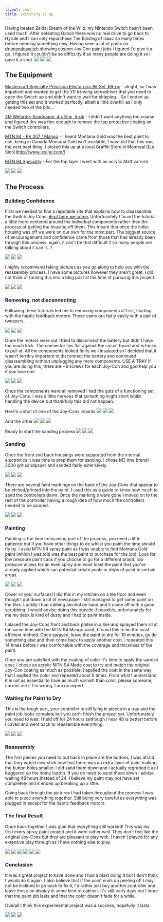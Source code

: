 ```yaml
---
layout: post
title: Switching it up
---
```

Having beaten Zelda: Breath of the Wild, my Nintendo Switch hasn't been used much. After defeating Ganon there was no real drive to go back to Hyrule and I can only repurchase The Binding of Isaac so many times before needing something new. Having seen a lot of posts on [r/nintendoswitch](http://reddit.com/r/nintendoswitch) showing custom Joy Con paint jobs I figured I'd give it a go. I figured it couldn't be so difficulty if so many people are doing it so i gave it a shot.
<img class="img-large" src="https://s3.amazonaws.com/peasnrice-images/flat-2048.jpg">
<img class="img-medium" src="https://s3.amazonaws.com/peasnrice-images/flat-1024.jpg">
<img class="img-small" src="https://s3.amazonaws.com/peasnrice-images/flat-640.jpg">

## The Equipment
[Mastercraft Specialty Precision Electornics Bit Set, 66-pc](http://www.canadiantire.ca/en/pdp/mastercraft-specialty-precision-electronics-bit-set-66-pc-0573624p.html) - alright, so I was impatient and wanted to get the Y0 tri-wing screwdriver that you need to open the Switch up and didn't want to wait for shipping... So I ended up getting this set and it worked perfectly, albeit a little overkill as I only needed two of the bits...

[3M Wetordry Sandpaper, 4 x 9-in, 5-pk](http://www.canadiantire.ca/en/pdp/3m-wetordry-sandpaper-4-x-9-in-5-pk-0475844p.html#srp) - I didn't want anything too coarse and figured this was fine enough to remove the top protective coating on the Switch controllers. 

[MTN 94 - RV 207 / Mango](http://www.mtncolors.com/product/mtn-94/) - I heard Montana Gold was the best paint to use, being in Canada Montana Gold isn't available, I was told that this was the next best thing. I picked this up at a local Graffiti Store in Montreal []Le Sino](http://www.lesino.com/)

[MTN 94 Specialty](http://www.montanacolors.com/webapp/spray?id=564) - For the top layer I went with an acrylic Matt varnish

<img class="img-large" src="https://s3.amazonaws.com/peasnrice-images/getting-started-2048.jpg">
<img class="img-medium" src="https://s3.amazonaws.com/peasnrice-images/getting-started-1024.jpg">
<img class="img-small" src="https://s3.amazonaws.com/peasnrice-images/getting-started-640.jpg">

## The Process
### Building Confidence
First we needed to find a reputable site that explains how to disassemble the Switch Joy Cons. [iFixit here we come.](https://www.ifixit.com/Teardown/Nintendo+Switch+Teardown/78263) Unfortunately I found the tutorial a little more centered around the individual components rather than the process of getting the housing off them. This meant that once the initial housing was off we were on our own for the most part. The biggest source of encouragement and confidence came from those that had already been through this process, again, it can't be that difficult if so many people are talking about it can it...? 

<img class="img-large" src="https://s3.amazonaws.com/peasnrice-images/first-screw-2048.jpg">
<img class="img-medium" src="https://s3.amazonaws.com/peasnrice-images/first-screw-1024.jpg">
<img class="img-small" src="https://s3.amazonaws.com/peasnrice-images/first-screw-640.jpg">

I highly recommend taking pictures as you go along to help you with the reassembly process. I have some pictures however they aren't great, I did not think of turning this into a blog post at the time of pursuing this project.

<img class="img-large" src="https://s3.amazonaws.com/peasnrice-images/joy-con-opened-2048.jpg">
<img class="img-medium" src="https://s3.amazonaws.com/peasnrice-images/joy-con-opened-1024.jpg">
<img class="img-small" src="https://s3.amazonaws.com/peasnrice-images/joy-con-opened-640.jpg">

### Removing, not disconnecting
Following these tutorials led me to removing components at first, starting with the haptic feedback motors. These came out fairly easily with a pair of tweezers. 

<img class="img-large" src="https://s3.amazonaws.com/peasnrice-images/removing-battery-2048.jpg">
<img class="img-medium" src="https://s3.amazonaws.com/peasnrice-images/removing-battery-1024.jpg">
<img class="img-small" src="https://s3.amazonaws.com/peasnrice-images/removing-battery-640.jpg">

Once the motors were out I tried to disconnect the battery but didn't have too much luck. The connector lies flat against the circuit board and is tricky to pull at. All the components looked fairly well insulated so I decided that it wasn't terribly important to disconnect the battery and continued disassembling without unplugging any more components. USE A TRAY if you are doing this, there are ~8 screws for each Joy-Con and god help you if you lose one. 

<img class="img-large" src="https://s3.amazonaws.com/peasnrice-images/battery-removed-2048.jpg">
<img class="img-medium" src="https://s3.amazonaws.com/peasnrice-images/battery-removed-1024.jpg">
<img class="img-small" src="https://s3.amazonaws.com/peasnrice-images/battery-removed-640.jpg">

Once the components were all removed I had the guts of a functioning set of Joy-Cons. I was a little nervous that something might short whilst handling the device but thankfully this did not happen.

Here's a shot of one of the Joy-Cons innards
<img class="img-large" src="https://s3.amazonaws.com/peasnrice-images/dissassembled-1-2048.jpg">
<img class="img-medium" src="https://s3.amazonaws.com/peasnrice-images/dissassembled-1-1024.jpg">
<img class="img-small" src="https://s3.amazonaws.com/peasnrice-images/dissassembled-1-640.jpg">

And the other
<img class="img-large" src="https://s3.amazonaws.com/peasnrice-images/dissassembled-2-2048.jpg">
<img class="img-medium" src="https://s3.amazonaws.com/peasnrice-images/dissassembled-2-1024.jpg">
<img class="img-small" src="https://s3.amazonaws.com/peasnrice-images/dissassembled-2-640.jpg">

Ready to start the sanding process
<img class="img-large" src="https://s3.amazonaws.com/peasnrice-images/disassembled-ready-to-sand-2048.jpg">
<img class="img-medium" src="https://s3.amazonaws.com/peasnrice-images/disassembled-ready-to-sand-1024.jpg">
<img class="img-small" src="https://s3.amazonaws.com/peasnrice-images/disassembled-ready-to-sand-640.jpg">

### Sanding
Once the front and back housings were separated from the internal electronics it was time to prep them for sanding. I chose M3 (the brand) 2000 grit sandpaper and sanded fairly extensively. 

<img class="img-large" src="https://s3.amazonaws.com/peasnrice-images/sandpaper-2048.jpg">
<img class="img-medium" src="https://s3.amazonaws.com/peasnrice-images/sandpaper-1024.jpg">
<img class="img-small" src="https://s3.amazonaws.com/peasnrice-images/sandpaper-640.jpg">

There are several faint markings on the back of the Joy-Cons that appear to be etched/printed into the paint, I used this as a guide to know how much to sand the controllers down. Once the marking s were gone I moved on to the rest of the controller having a rough idea of how much the controllers needed to be sanded.

<img class="img-large" src="https://s3.amazonaws.com/peasnrice-images/sanded-2048.jpg">
<img class="img-medium" src="https://s3.amazonaws.com/peasnrice-images/sanded-1024.jpg">
<img class="img-small" src="https://s3.amazonaws.com/peasnrice-images/sanded-640.jpg">

### Painting
Painting is the time consuming part of the process, you need a little patience but if you have other things to do whilst you paint the time should fly by. I used MTN 94 spray paint as I was unable to find Montana Gold paint (which I was told was the best paint to purchase for the job). Look for low pressure paint cans if you choose to go for a different brand, low pressure allows for an even spray and wont blast the paint that you've already applied which can potential create pools or drips of paint in certain areas. 

<img class="img-large" src="https://s3.amazonaws.com/peasnrice-images/painting-2048.jpg">
<img class="img-medium" src="https://s3.amazonaws.com/peasnrice-images/painting-1024.jpg">
<img class="img-small" src="https://s3.amazonaws.com/peasnrice-images/painting-640.jpg">

Cover all your surfaces! I did this in my kitchen on a tile floor and even though I put down a lot of newspaper I still managed to get some paint on the tiles. Luckily I had rubbing alcohol on hand and it came off with a good scrubbing. I would advise doing this outside if possible, unfortunately for me my deck is kind of dusty and I had to paint inside.

I placed the Joy-Cons front and back plates in a line and sprayed them all at the same time with the MTN 94 Mango paint, I found this to be the most efficient method. Once sprayed, leave the paint to dry for 10 minutes, go do something else and then come back to apply another coat. I repeated this 14 times before I was comfortable with the coverage and thickness of the paint.

Once you are satisfied with the coating of color it's time to apply the varnish coat. I chose an acrylic MTN 94 Matte coat to try and match the original Joy-Con coating as much as possible. I applied the coat in the same way that I applied the color and repeated about 6 times. From what I understand it is not as essential to have as much varnish than color, please someone, correct me if I'm wrong, I am no expert.

### Waiting for Paint to Dry
This is the tough part, your controller is still lying in pieces in a tray and the paint job looks complete but you can't finish the project yet. Unfortunately you need to wait, I held off for 24 hours (although I hear 48 is better) before I caved and went back to reassemble everything. 

<img class="img-large" src="https://s3.amazonaws.com/peasnrice-images/drying-2048.jpg">
<img class="img-medium" src="https://s3.amazonaws.com/peasnrice-images/drying-1024.jpg">
<img class="img-small" src="https://s3.amazonaws.com/peasnrice-images/drying-640.jpg">

### Reassembly
The first pieces you need to put back in place are the buttons, I was afraid that they would now stick now that there was an extra layer of paint making the button holes smaller. I did sand them down and I actually regretted it as I buggered up the home button. If you do need to sand these down I advise waiting 48 hours instead of 24. I believe my paint may not have set completely and it ended up breaking up a little. 

Going back through the pictures I had taken throughout the process I was able to piece everything together. Still being very careful as everything was plugged in except for the haptic feedback motors.

### The final Result
Once back together I was glad that everything still worked! This was my first every spray paint project and it went rather well. They don't feel like the original Joy-Cons but they are pleasant to play with. I haven't played for any extensive play through as I have nothing else to play.

<img class="img-large" src="https://s3.amazonaws.com/peasnrice-images/left-2048.jpg">
<img class="img-medium" src="https://s3.amazonaws.com/peasnrice-images/left-1024.jpg">
<img class="img-small" src="https://s3.amazonaws.com/peasnrice-images/left-640.jpg">

<img class="img-large" src="https://s3.amazonaws.com/peasnrice-images/right-2048.jpg">
<img class="img-medium" src="https://s3.amazonaws.com/peasnrice-images/right-1024.jpg">
<img class="img-small" src="https://s3.amazonaws.com/peasnrice-images/right-640.jpg">

### Conclusion
It was a great project to have done and I had a blast doing it but I don't think I would do it again. I also believe that if the paint ends up peeling off I may not be inclined to go back to fix it, I'd rather just buy another controller and leave these on display in some kind of cabinet. It's still early days but I hope that the paint job lasts and that the color doesn't fade for a while. 

Overall I think this experimental project was a success, hopefully it lasts. 

<img class="img-large" src="https://s3.amazonaws.com/peasnrice-images/docked-2048.jpg">
<img class="img-medium" src="https://s3.amazonaws.com/peasnrice-images/docked-1024.jpg">
<img class="img-small" src="https://s3.amazonaws.com/peasnrice-images/docked-640.jpg">